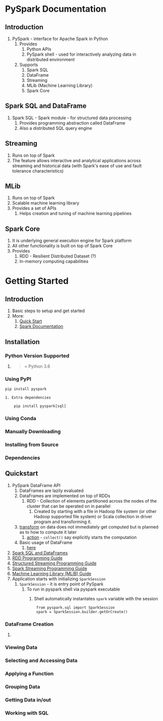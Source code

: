 # PySpark Documentation #
## Introduction ##
1. PySpark - interface for Apache Spark in Python
	1. Provides
		1. Python APIs
		2. PySpark shell - used for interactively analyzing data in distributed environment
	2. Supports
		1. Spark SQL
		2. DataFrame
		3. Streaming
		4. MLib (Machine Learning Library)
		5. Spark Core

## Spark SQL and DataFrame ##
1. Spark SQL - Spark module - for structured data processing
	1. Provides programming abstraction called DataFrame
	2. Also a distributed SQL query engine

## Streaming ##
1. Runs on top of Spark
2. The feature allows interactive and analytical applications across streaming and historical data (with Spark's ease of use and fault tolerance characteristics)

## MLib ##
1. Runs on top of Spark
2. Scalable machine learning library
3. Provides a set of APIs
	1. Helps creation and tuning of machine learning pipelines

## Spark Core ##
1. It is underlying general execution engine for Spark platform
2. All other functionality is built on top of Spark Core
3. Provides
	1. RDD - Resilient Distributed Dataset (?)
	2. In-memory computing capabilities
	
# Getting Started #
## Introduction ##
1. Basic steps to setup and get started
2. More:
	1. [Quick Start](https://spark.apache.org/docs/latest/quick-start.html)
	2. [Spark Documentation](https://spark.apache.org/docs/latest/index.html#where-to-go-from-here)

## Installation ##
### Python Version Supported ###
1. >= Python 3.6

### Using PyPI ###

	pip install pyspark
	
	1. Extra dependencies
	
		pip install pyspark[sql]

### Using Conda ###
### Manually Downloading ###
### Installing from Source ###
### Dependencies ###
## Quickstart ##
1. PySpark DataFrame API
	1. DataFrames are lazily evaluated
	2. DataFrames are implemented on top of RDDs
		1. RDD - Collection of elements partitioned across the nodes of the cluster that can be operated on in parallel
			1. Created by starting with a file in Hadoop file system (or other Hadoop supported file system) or Scala collection in driver program and transforming it.
	3. [transform](https://spark.apache.org/docs/latest/rdd-programming-guide.html#transformations) on data does not immediately get computed but is planned as to how to compute it later
		1. [action](https://spark.apache.org/docs/latest/rdd-programming-guide.html#actions) - `collect()` say explicitly starts the computation
	4. Basic usage of DataFrame
		1. [here](https://mybinder.org/v2/gh/apache/spark/master?filepath=python%2Fdocs%2Fsource%2Fgetting_started%2Fquickstart.ipynb)
2. [Spark SQL and DataFrames](https://spark.apache.org/docs/latest/sql-programming-guide.html)
3. [RDD Programming Guide](https://spark.apache.org/docs/latest/rdd-programming-guide.html)
4. [Structured Streaming Programming Guide](https://spark.apache.org/docs/latest/structured-streaming-programming-guide.html)
5. [Spark Streaming Programming Guide](https://spark.apache.org/docs/latest/streaming-programming-guide.html)
6. [Machine Learning Library (MLIB) Guide](https://spark.apache.org/docs/latest/ml-guide.html)
7. Application starts with initializing `SparkSession`
	1. `SparkSession` - it is entry point of PySpark
		1. To run in pyspark shell via pyspark executable
			1. Shell automatically instantates `spark` variable with the session
			
					from pyspark.sql import SparkSession
					spark = SparkSession.builder.getOrCreate()

### DataFrame Creation ###
1. 

### Viewing Data ###
### Selecting and Accessing Data ###
### Applying a Function ###
### Grouping Data ###
### Getting Data in/out ###
### Working with SQL ### 